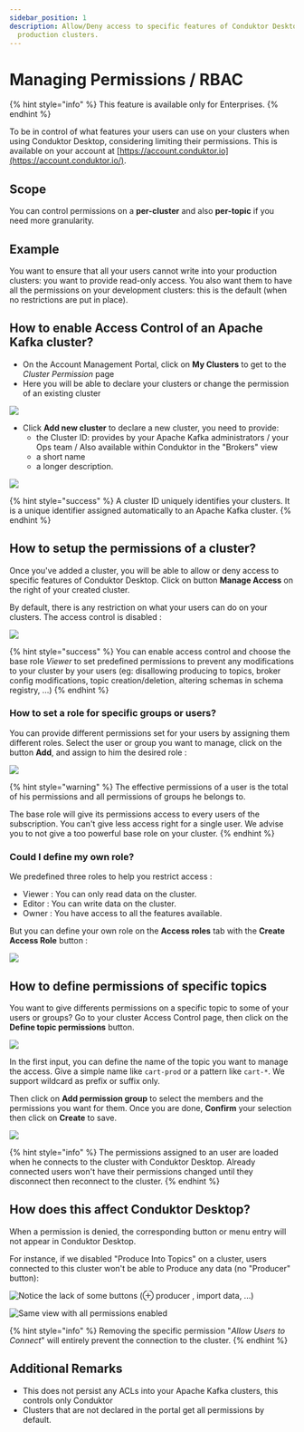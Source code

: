 ```yaml
---
sidebar_position: 1
description: Allow/Deny access to specific features of Conduktor Desktop for sensitive
  production clusters.
---
```


# Managing Permissions / RBAC

{% hint style="info" %}
This feature is available only for Enterprises.
{% endhint %}

To be in control of what features your users can use on your clusters when using Conduktor Desktop, considering limiting their permissions. This is available on your account at [https://account.conduktor.io](https://account.conduktor.io/).

## Scope

You can control permissions on a **per-cluster** and also **per-topic** if you need more granularity.

## Example

You want to ensure that all your users cannot write into your production clusters: you want to provide read-only access. You also want them to have all the permissions on your development clusters: this is the default (when no restrictions are put in place).

## How to enable Access Control of an Apache Kafka cluster?

- On the Account Management Portal, click on **My Clusters** to get to the _Cluster Permission_ page
- Here you will be able to declare your clusters or change the permission of an existing cluster

![](../assets/assets/cdk-clusters.png)

- Click **Add new cluster** to declare a new cluster, you need to provide:
  - the Cluster ID: provides by your Apache Kafka administrators / your Ops team / Also available within Conduktor in the "Brokers" view
  - a short name
  - a longer description.&#x20;

![](../assets/assets/cdk-add-cluster.png)

{% hint style="success" %}
A cluster ID uniquely identifies your clusters. It is a unique identifier assigned automatically to an Apache Kafka cluster.&#x20;
{% endhint %}

## How to setup the permissions of a cluster?

Once you've added a cluster, you will be able to allow or deny access to specific features of Conduktor Desktop. Click on button **Manage Access** on the right of your created cluster.

By default, there is any restriction on what your users can do on your clusters. The access control is disabled :&#x20;

![](../assets/assets/cdk-default-rbac.png)

{% hint style="success" %}
You can enable access control and choose the base role _Viewer_ to set predefined permissions to prevent any modifications to your cluster by your users (eg: disallowing producing to topics, broker config modifications, topic creation/deletion, altering schemas in schema registry, ...)​
{% endhint %}

### How to set a role for specific groups or users?

You can provide different permissions set for your users by assigning them different roles. Select the user or group you want to manage, click on the button **Add**, and assign to him the desired role :&#x20;

![](../assets/assets/cdk-cluster-rbac.png)

{% hint style="warning" %}
The effective permissions of a user is the total of his permissions and all permissions of groups he belongs to.

The base role will give its permissions access to every users of the subscription. You can't give less access right for a single user. We advise you to not give a too powerful base role on your cluster.
{% endhint %}

### Could I define my own role?

We predefined three roles to help you restrict access :&#x20;

- Viewer : You can only read data on the cluster.
- Editor : You can write data on the cluster.
- Owner : You have access to all the features available.

But you can define your own role on the **Access roles** tab with the **Create Access Role** button :

![](../assets/assets/cdk-roles-rbac.png)

## How to define permissions of specific topics

You want to give differents permissions on a specific topic to some of your users or groups? Go to your cluster Access Control page, then click on the **Define topic permissions** button.

![](../assets/assets/cdk-add-topic-rbac.png)

In the first input, you can define the name of the topic you want to manage the access. Give a simple name like `cart-prod` or a pattern like `cart-*`. We support wildcard as prefix or suffix only.

Then click on **Add permission group** to select the members and the permissions you want for them. Once you are done, **Confirm** your selection then click on **Create** to save.

![](../assets/assets/cdk-topic-rbac.png)

{% hint style="info" %}
The permissions assigned to an user are loaded when he connects to the cluster with Conduktor Desktop. Already connected users won't have their permissions changed until they disconnect then reconnect to the cluster.
{% endhint %}

## How does this affect Conduktor Desktop?

When a permission is denied, the corresponding button or menu entry will not appear in Conduktor Desktop.

For instance, if we disabled "Produce Into Topics" on a cluster, users connected to this cluster won't be able to Produce any data (no "Producer" button):

![Notice the lack of some buttons (⊕ producer , import data, ...)](../assets/assets/capture-decran-du-2021-08-26-17-43-22.png)

![Same view with all permissions enabled](../assets/assets/capture-decran-du-2021-08-26-17-42-03.png)

{% hint style="info" %}
Removing the specific permission "_Allow Users to Connect_" will entirely prevent the connection to the cluster.
{% endhint %}

## Additional Remarks

- This does not persist any ACLs into your Apache Kafka clusters, this controls only Conduktor
- Clusters that are not declared in the portal get all permissions by default.
